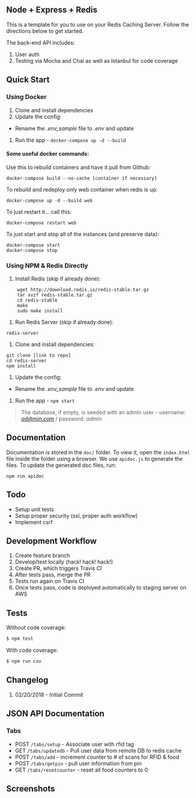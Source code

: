 ## Node + Express + Redis



This is a template for you to use on your Redis Caching Server. Follow the directions below to get started.


The back-end API includes:

1. User auth
1. Testing via Mocha and Chai as well as Istanbul for code coverage

## Quick Start

### Using Docker
1. Clone and install dependencies
1. Update the config:
  - Rename the *.env_sample* file to *.env* and update
1. Run the app - `docker-compose up -d --build`

#### Some useful docker commands:
Use this to rebuild containers and have it pull from Github:
```
docker-compose build --no-cache [container if necessary]
```

To rebuild and redeploy only web container when redis is up:
```
docker-compose up -d --build web
```

To just restart it… call this:
```
docker-compose restart web
```
To just start and stop all of the instances (and preserve data):
```
docker-compose start
docker-compose stop
```

### Using NPM & Redis Directly
1. Install Redis (skip if already done):
```
    wget http://download.redis.io/redis-stable.tar.gz
    tar xvzf redis-stable.tar.gz
    cd redis-stable
    make
    sudo make install
```

1. Run Redis Server (skip if already done):
```
redis-server
```
1. Clone and install dependencies:
```
git clone [link to repo]
cd redis-server
npm install
```
1. Update the config:
  - Rename the *.env_sample* file to *.env* and update
1. Run the app - `npm start`

> The database, if empty, is seeded with an admin user - username: *ad@min.com* / password: *admin*

## Documentation
Documentation is stored in the `doc/` folder. To view it, open the 
`index.html` file inside the folder using a browser. 
We use `apidoc.js` to generate the files.
To update the generated doc files, run:
```
npm run apidoc
```
## Todo

- Setup unit tests
- Setup proper security (ssl, proper auth workflow)
- Implement csrf

## Development Workflow

1. Create feature branch
1. Develop/test locally (hack! hack! hack!)
1. Create PR, which triggers Travis CI
1. After tests pass, merge the PR
1. Tests run again on Travis CI
1. Once tests pass, code is deployed automatically to staging server on AWS

## Tests

Without code coverage:

```sh
$ npm test
```

With code coverage:

```sh
$ npm run cov
```

## Changelog

1. 02/20/2018 - Initial Commit

## JSON API Documentation


### Tabs

- POST `/tabs/setup` - Associate user with rfid tag
- GET `/tabs/updatedb` - Pull user data from remote DB to redis cache
- POST `/tabs/add` - increment counter to # of scans for RFID & food
- POST `/tabs/getpin` - pull user information from pin
- GET `/tabs/resetcounter` - reset all food counters to 0



## Screenshots